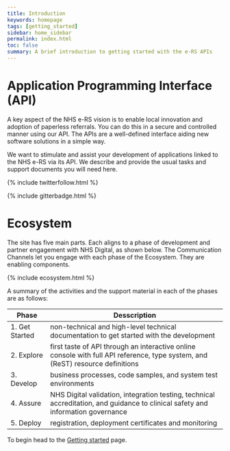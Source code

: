 ```yaml
---
title: Introduction
keywords: homepage
tags: [getting_started]
sidebar: home_sidebar
permalink: index.html
toc: false
summary: A brief introduction to getting started with the e-RS APIs
---
```


# Application Programming Interface (API) #

A key aspect of the NHS e-RS vision is to enable local innovation and adoption of paperless referrals. You can do this in a secure and controlled manner using our API. The APIs are a well-defined interface aiding new software solutions in a simple way.

We want to stimulate and assist your development of applications linked to the NHS e-RS via its API. We describe and provide the usual tasks and support documents you will need here.

{% include twitterfollow.html %}

{% include gitterbadge.html %}

# Ecosystem #

The site has five main parts. Each aligns to a phase of development and partner engagement with NHS Digital, as shown below. The Communication Channels let you engage with each phase of the Ecosystem. They are enabling components.

{% include ecosystem.html %}

A summary of the activities and the support material in each of the phases are as follows:

|Phase|Desscription|
|---|---|
|1. Get Started|non-technical and high-level technical documentation to get started with the development|
|2. Explore|first taste of API through an interactive online console with full API reference, type system, and (ReST) resource definitions|
|3. Develop|business processes, code samples, and system test environments|
|4. Assure|NHS Digital validation, integration testing, technical accreditation, and guidance to clinical safety and information governance|
|5. Deploy|registration, deployment certificates and monitoring|

To begin head to the [Getting started](overview_engage.html) page.
